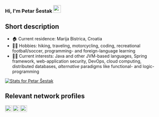 ### Hi, I'm Petar Šestak <img src="https://media.giphy.com/media/hvRJCLFzcasrR4ia7z/giphy.gif" width="25px">

## Short description
- 🏠 Current residence: Marija Bistrica, Croatia
- 🧗‍♂️ Hobbies: hiking, traveling, motorcycling, coding, recreational football/soccer, programming- and foreign-language learning
- 👨‍💻 Current interests: Java and other JVM-based languages, Spring framework, web-application security, DevOps, cloud computing, distributed databases, _alternative_ paradigms like functional- and logic-programming

[![Stats for Petar Šestak](https://github-readme-stats.vercel.app/api?username=zeko868&count_private=true&include_all_commits=true&theme=radical)](https://www.gitmemory.com/zeko868)

## Relevant network profiles
[<img align="left" alt="LinkedIn logo" width="22px" src="https://cdn.jsdelivr.net/npm/simple-icons@v3/icons/linkedin.svg" />][linkedin]
[<img align="left" alt="StackOverflow logo" width="22px" src="https://cdn.jsdelivr.net/npm/simple-icons@v3/icons/stackoverflow.svg" />][stackoverflow]
[<img align="left" alt="WordPress logo" width="22px" src="https://cdn.jsdelivr.net/npm/simple-icons@3.13.0/icons/wordpress.svg" />][wordpress]
<br />

[linkedin]: https://www.linkedin.com/in/zeko868/
[stackoverflow]: https://stackoverflow.com/users/7519721/zeko868
[wordpress]: https://profiles.wordpress.org/zeko868/
